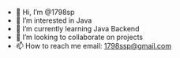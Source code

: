 - 👋 Hi, I’m @1798sp
- 👀 I’m interested in Java
- 🌱 I’m currently learning Java Backend
- 💞️ I’m looking to collaborate on projects
- 📫 How to reach me email: 1798ssp@gmail.com

<!---
1798sp/1798sp is a ✨ special ✨ repository because its `README.md` (this file) appears on your GitHub profile.
You can click the Preview link to take a look at your changes.
--->
